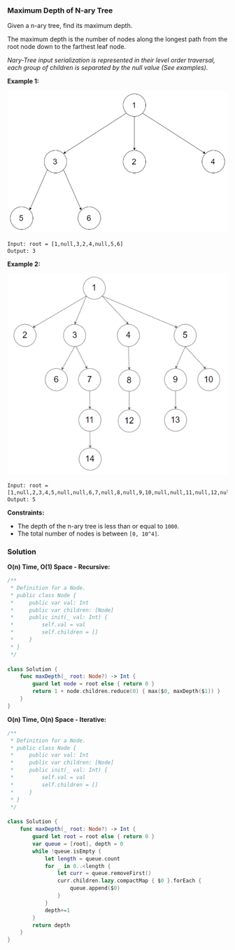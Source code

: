 
### Maximum Depth of N-ary Tree

Given a n-ary tree, find its maximum depth.

The maximum depth is the number of nodes along the longest path from the root node down to the farthest leaf node.

*Nary-Tree input serialization is represented in their level order traversal, each group of children is separated by the null value (See examples).*

__Example 1:__

![Example 1](images\question_559-0.png)

```
Input: root = [1,null,3,2,4,null,5,6]
Output: 3
```
__Example 2:__

![Example 2](images\question_559-1.png)

```
Input: root = [1,null,2,3,4,5,null,null,6,7,null,8,null,9,10,null,null,11,null,12,null,13,null,null,14]
Output: 5
```

__Constraints:__
* The depth of the n-ary tree is less than or equal to `1000`.
* The total number of nodes is between `[0, 10^4]`.

### Solution
__O(n) Time, O(1) Space - Recursive:__
```Swift
/**
 * Definition for a Node.
 * public class Node {
 *     public var val: Int
 *     public var children: [Node]
 *     public init(_ val: Int) {
 *         self.val = val
 *         self.children = []
 *     }
 * }
 */

class Solution {
    func maxDepth(_ root: Node?) -> Int {
        guard let node = root else { return 0 }
        return 1 + node.children.reduce(0) { max($0, maxDepth($1)) }
    }
}
```
__O(n) Time, O(n) Space - Iterative:__
```Swift
/**
 * Definition for a Node.
 * public class Node {
 *     public var val: Int
 *     public var children: [Node]
 *     public init(_ val: Int) {
 *         self.val = val
 *         self.children = []
 *     }
 * }
 */

class Solution {
    func maxDepth(_ root: Node?) -> Int {
        guard let root = root else { return 0 }
        var queue = [root], depth = 0
        while !queue.isEmpty {
            let length = queue.count
            for _ in 0..<length {
                let curr = queue.removeFirst()
                curr.children.lazy.compactMap { $0 }.forEach {
                    queue.append($0)
                }
            }
            depth+=1
        }
        return depth
    }
}
```